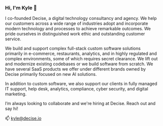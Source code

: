 ### Hi, I'm Kyle 👋

<!--
**kylepott/kylepott** is a ✨ _special_ ✨ repository because its `README.md` (this file) appears on your GitHub profile.

Here are some ideas to get you started:
-->

I co-founded Decise, a digital technology consultancy and agency. We help our customers across a wide range of industries adopt and incorporate modern technology and processes to achieve remarkable outcomes. We pride ourselves in distinguished work ethic and outstanding customer service.

We build and support complex full-stack custom software solutions primarily in e-commerce, restaurants, analytics, and in highly regulated and complex environments, some of which requires secret clearance.  We lift out and modernize existing codebases or we build software from scratch.  We have several SaaS products we offer under different brands owned by Decise primarily focused on new AI solutions.  

In addition to custom software, we also support our clients in fully managed IT support, help desk, analytics, compliance, cyber security, and digital marketing.

I’m always looking to collaborate and we're hiring at Decise. Reach out and say hi!

📫 kyle@decise.io
